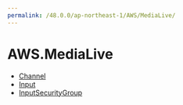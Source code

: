```yaml
---
permalink: /48.0.0/ap-northeast-1/AWS/MediaLive/
---
```


# AWS.MediaLive



* [Channel](Channel.md)
* [Input](Input.md)
* [InputSecurityGroup](InputSecurityGroup.md)